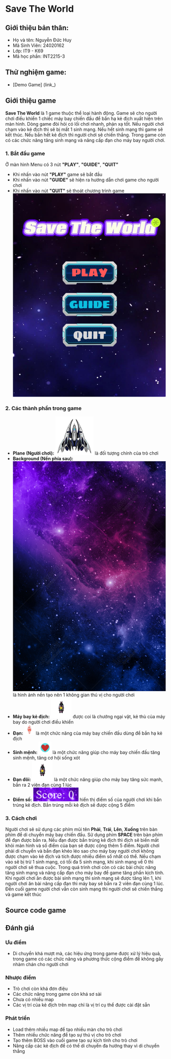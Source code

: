 # Save The World
## Giới thiệu bản thân:
- Họ và tên: Nguyễn Đức Huy
- Mã Sinh Viên: 24020162
- Lớp: IT9 - K69
- Mã học phần: INT2215-3
## Thử nghiệm game:
- [Demo Game] (link_)
## Giới thiệu game
**Save The World** là 1 game thuộc thể loại hành động. Game sẽ cho người chơi điều khiển 1 chiếc máy bay chiến đấu để bắn hạ kẻ địch xuất hiện trên màn hình. Dòng game đòi hỏi có lối chơi nhanh, phản xạ tốt. Nếu người chơi chạm vào kẻ địch thì sẽ bị mất 1 sinh mạng. Nếu hết sinh mạng thì game sẽ kết thúc. Nếu bắn hết kẻ địch thì người chơi sẽ chiến thắng. Trong game còn có các chức năng tăng sinh mạng và nâng cấp đạn cho máy bay người chơi.  
### 1. Bắt đầu game
Ở màn hình Menu có 3 nút **"PLAY"**, **"GUIDE"**, **"QUIT"**
- Khi nhấn vào nút **"PLAY"** game sẽ bắt đầu
- Khi nhấn vào nút **"GUIDE"** sẽ hiện ra hướng dẫn chơi game cho người chơi
- Khi nhấn vào nút **"QUIT"** sẽ thoát chương trình game
![image](./readme/menu.jpg)
### 2. Các thành phần trong game
- **Plane (Người chơi):** ![image](./readme/planemain.png) là đối tượng chính của trò chơi
- **Background (Nền phía sau):** ![image](./readme/background_game.jpg) là hình ảnh nền tạo nên 1 không gian thú vị cho người chơi
- **Máy bay kẻ địch:**  ![image](./readme/dich.png) được coi là chướng ngại vật, kẻ thù của máy bay do người chơi điều khiển
- **Đạn:** ![image](./readme/bullet.png) là một chức năng của máy bay chiến đấu dùng để bắn hạ kẻ địch
- **Sinh mệnh:** ![image](./readme/sinhmenh.png) là một chức năng giúp cho máy bay chiến đấu tăng sinh mệnh, tăng cơ hội sống xót
- **Đạn đôi:** ![image](./readme/dich.png) là một chức năng giúp cho máy bay tăng sức mạnh, bắn ra 2 viên đạn cùng 1 lúc
- **Điểm số:** ![image](./readme/point.png) hiển thị điểm số của người chơi khi bắn trúng kẻ địch. Bắn trúng mỗi kẻ địch sẽ được cộng 5 điểm  
### 3. Cách chơi
Người chơi sẽ sử dụng các phím mũi tên **Phải**, **Trái**, **Lên**, **Xuống** trên bàn phím để di chuyển máy bay chiến đấu. Sử dụng phím **SPACE** trên bàn phím để đạn được bắn ra. Nếu đạn được bắn trúng kẻ địch thì địch sẽ biến mất khỏi màn hình và số điểm của bạn sẽ được cộng thêm 5 điểm. Người chơi phải di chuyển và bắn đạn khéo léo sao cho máy bay người chơi không được chạm vào kẻ địch và tích được nhiều điểm số nhất có thể. Nếu chạm vào sẽ bị trừ 1 sinh mạng, có tối đa 5 sinh mạng, khi sinh mạng về 0 thì người chơi sẽ thua cuộc. Trong quá trình chơi còn có các bài chức năng tăng sinh mạng và nâng cấp đạn cho máy bay để game tăng phần kịch tính. Khi người chơi ăn được bài sinh mạng thì sinh mạng sẽ được tăng lên 1, khi người chơi ăn bài nâng cấp đạn thì máy bay sẽ bắn ra 2 viên đạn cùng 1 lúc. Đến cuối game người chơi vẫn còn sinh mạng thì người chơi sẽ chiến thắng và game kết thúc
## Source code game

## Đánh giá
### Ưu điểm
- Di chuyển khá mượt mà, các hiệu ứng trong game được xử lý hiệu quả, trong game có các chức năng và phương thức cộng điểm để không gây nhàm chán cho người chơi
### Nhược điểm
- Trò chơi còn khá đơn điệu
- Các chức năng trong game còn khá sơ sài
- Chưa có nhiều map
- Các vị trí của kẻ địch trên map chỉ là vị trí cụ thể được cài đặt sẵn 
### Phát triển
- Load thêm nhiều map để tạo nhiều màn cho trò chơi
- Thêm nhiều chức năng để tạo sự thú vị cho trò chơi
- Tạo thêm BOSS vào cuối game tạo sự kịch tính cho trò chơi
- Nâng cấp các kẻ địch để có thế di chuyển đa hướng thay vì di chuyển thẳng
